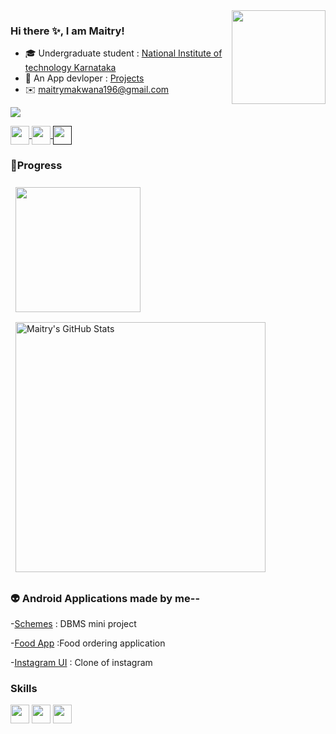          
<img align="right" src="https://user-images.githubusercontent.com/83761752/176273909-4b74b41f-85bd-46e9-aa60-8bda0895701e.png" height="150" >

###  Hi there ✨, I am Maitry!   

<!--
**maitry291/maitry291** is a ✨ _special_ ✨ repository because its `README.md` (this file) appears on your GitHub profile.

Here are some ideas to get you started:
-->

- 🎓 Undergraduate student : [National Institute of technology Karnataka](https://www.nitk.ac.in/)
- 📱 An App devloper : [Projects](https://github.com/maitry291/Android-Devlopment)
- ✉️ maitrymakwana196@gmail.com

![](https://komarev.com/ghpvc/?username=maitry291)
<div align="" margin-left:auto >
<a href="https://www.linkedin.com/in/maitry-makwana-62437821a/" >
<img align="center"
     src="https://user-images.githubusercontent.com/83761752/176514635-a859ba99-c22c-4750-8a89-4e5ee9923bc0.png" height="30dp">
</a>
<a href="https://www.instagram.com/maitry__05/" >
<img align="center" 
     src="https://user-images.githubusercontent.com/83761752/176515468-edb23d46-92db-43be-9a40-90ccad0d54b9.png" height="30dp">
</a>
<a href="" >
<img align="center" 
     src="https://user-images.githubusercontent.com/83761752/179309043-6f9d92f3-afc5-43d9-8e91-384a0fa87065.png" height="30dp">
</a>
<!-- <a href="maitrymakwana196@gmail.com">
<img align="center" 
     src="https://user-images.githubusercontent.com/83761752/176534751-923cf492-c857-44f8-84c0-21d66ace1e07.png" height="33dp">
</a>       -->

</div>

### 🧮Progress
<a href="https://github.com/maitry291">
  <img align="center" style="margin:0.5rem" src="https://github-readme-stats.vercel.app/api/top-langs/?username=maitry291&hide=html,css&title_color=ffffff&text_color=c9cacc&icon_color=4AB197&bg_color=1A2B34" height=200dp/>
</a>

<a/>
<a href="https://github.com/maitry291">
<img align="center" style="margin:0.5rem" src="https://github-readme-stats.vercel.app/api?username=maitry291&show_icons=true&line_height=27&count_private=true&title_color=ffffff&text_color=c9cacc&icon_color=4AB097&bg_color=1A2B34" alt="Maitry's GitHub Stats" width=400dp/>
</a>



### 👽 Android Applications made by me--

-[Schemes](https://github.com/maitry291/Schemes) : DBMS mini project

-[Food App](https://github.com/maitry291/Food-Order-App) :Food ordering application

-[Instagram UI](https://github.com/maitry291/Instagram-UI) : Clone of instagram

### Skills 
<div align="left" margin-left:auto >
<a >
<img align="center"
     src="https://user-images.githubusercontent.com/83761752/176519662-3447c9be-de24-4a61-ad58-c3fc1f8b0f1f.png" height="30dp">
</a>
<a >
<img align="center" 
     src="https://user-images.githubusercontent.com/83761752/176520716-b83754e2-752d-43dd-ab56-f61312bea9ea.png" height="30dp">
</a>
<a >
<img align="center" 
     src="https://user-images.githubusercontent.com/83761752/176520256-038357a4-f004-4942-aa8d-83e79a9398e8.png" height="30dp">
</a>

